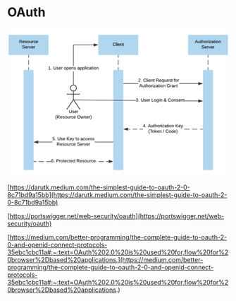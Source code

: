 # **OAuth**

![](../../attachments/Auth0.png)

[https://darutk.medium.com/the-simplest-guide-to-oauth-2-0-8c71bd9a15bb](https://darutk.medium.com/the-simplest-guide-to-oauth-2-0-8c71bd9a15bb)

[https://portswigger.net/web-security/oauth](https://portswigger.net/web-security/oauth)

[https://medium.com/better-programming/the-complete-guide-to-oauth-2-0-and-openid-connect-protocols-35ebc1cbc11a#:~:text=OAuth%202.0%20is%20used%20for,flow%20for%20browser%2Dbased%20applications.](https://medium.com/better-programming/the-complete-guide-to-oauth-2-0-and-openid-connect-protocols-35ebc1cbc11a#:~:text=OAuth%202.0%20is%20used%20for,flow%20for%20browser%2Dbased%20applications.)

